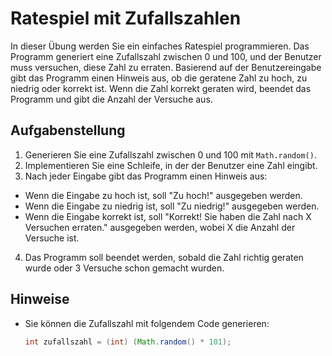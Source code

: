 # Ratespiel mit Zufallszahlen

In dieser Übung werden Sie ein einfaches Ratespiel programmieren. Das Programm generiert eine Zufallszahl zwischen 0 und 100, und der Benutzer muss versuchen, diese Zahl zu erraten. Basierend auf der Benutzereingabe gibt das Programm einen Hinweis aus, ob die geratene Zahl zu hoch, zu niedrig oder korrekt ist. Wenn die Zahl korrekt geraten wird, beendet das Programm und gibt die Anzahl der Versuche aus.

## Aufgabenstellung

1. Generieren Sie eine Zufallszahl zwischen 0 und 100 mit `Math.random()`.
2. Implementieren Sie eine Schleife, in der der Benutzer eine Zahl eingibt.
3. Nach jeder Eingabe gibt das Programm einen Hinweis aus:
  - Wenn die Eingabe zu hoch ist, soll "Zu hoch!" ausgegeben werden.
  - Wenn die Eingabe zu niedrig ist, soll "Zu niedrig!" ausgegeben werden.
  - Wenn die Eingabe korrekt ist, soll "Korrekt! Sie haben die Zahl nach X Versuchen erraten." ausgegeben werden, wobei X die Anzahl der Versuche ist.
4. Das Programm soll beendet werden, sobald die Zahl richtig geraten wurde oder 3 Versuche schon gemacht wurden.

## Hinweise

- Sie können die Zufallszahl mit folgendem Code generieren:
  ```java
  int zufallszahl = (int) (Math.random() * 101);
